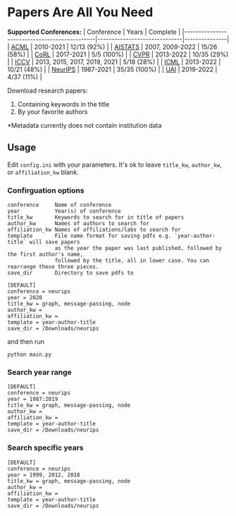 # Papers Are All You Need


**Supported Conferences:**
|  Conference 	                               |  Years 	                  | Complete     |
|----------------------------------------------|------------------------------|---------------|
|   [ACML](https://www.acml-conf.org/)         | 2010-2021                    | 12/13 (92%)   |
|   [AISTATS](https://aistats.org/)            | 2007, 2009-2022              | 15/26 (58%)   |
|   [CoRL](https://corl2022.org/)              | 2017-2021                    | 5/5   (100%)  |
|   [CVPR](https://www.thecvf.com/)            | 2013-2022                    | 10/35 (29%)   |
|   [ICCV](https://www.thecvf.com/)            | 2013, 2015, 2017, 2019, 2021 | 5/18  (28%)   |
|   [ICML](https://icml.cc/)                   | 2013-2022	                  | 10/21 (48%)   |
|   [NeurIPS](https://nips.cc/)	               | 1987-2021                    | 35/35 (100%)  |
|   [UAI](https://www.auai.org/)               | 2019-2022                    | 4/37  (11%)   | 


Download research papers:
1. Containing keywords in the title
2. By your favorite authors

*Metadata currently does not contain institution data

## Usage

Edit `config.ini` with your parameters. It's ok to leave `title_kw`, `author_kw`, or `affiliation_kw` blank.


### Confirguation options

```
conference     Name of conference
year           Year(s) of conference
title_kw       Keywords to search for in title of papers
author_kw      Names of authors to search for
affiliation_kw Names of affiliations/labs to search for
template       File name format for saving pdfs e.g. `year-author-title` will save papers 
               as the year the paper was last published, followed by the first author's name, 
               followed by the title, all in lower case. You can rearrange these three pieces.
save_dir       Directory to save pdfs to
```

```
[DEFAULT]
conference = neurips
year = 2020
title_kw = graph, message-passing, node
author_kw = 
affiliation_kw = 
template = year-author-title
save_dir = /Downloads/neurips
```
and then run

`python main.py`

### Search year range
```
[DEFAULT]
conference = neurips
year = 1987:2019
title_kw = graph, message-passing, node
author_kw = 
affiliation_kw = 
template = year-author-title
save_dir = /Downloads/neurips
```

### Search specific years
```
[DEFAULT]
conference = neurips
year = 1999, 2012, 2018
title_kw = graph, message-passing, node
author_kw = 
affiliation_kw = 
template = year-author-title
save_dir = /Downloads/neurips
```